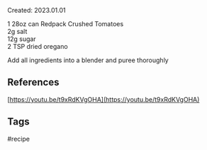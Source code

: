 Created: 2023.01.01

1 28oz can Redpack Crushed Tomatoes  
2g salt  
12g sugar  
2 TSP dried oregano  
  
Add all ingredients into a blender and puree thoroughly

## References
[https://youtu.be/t9xRdKVgOHA](https://youtu.be/t9xRdKVgOHA)
## Tags
#recipe